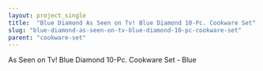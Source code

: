 ```yaml
---
layout: project_single
title:  "Blue Diamond As Seen on Tv! Blue Diamond 10-Pc. Cookware Set"
slug: "blue-diamond-as-seen-on-tv-blue-diamond-10-pc-cookware-set"
parent: "cookware-set"
---
```

As Seen on Tv! Blue Diamond 10-Pc. Cookware Set - Blue